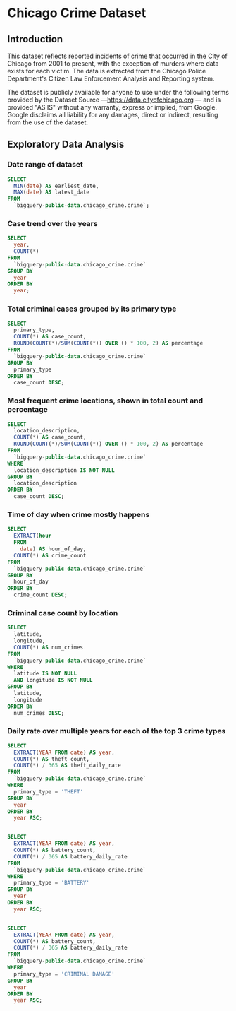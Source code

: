 # Chicago Crime Dataset

## Introduction

This dataset reflects reported incidents of crime that occurred in the City of Chicago from 2001 to present, with the exception of murders where data exists for each victim. The data is extracted from the Chicago Police Department's Citizen Law Enforcement Analysis and Reporting system.

The dataset is publicly available for anyone to use under the following terms provided by the Dataset Source —https://data.cityofchicago.org — and is provided "AS IS" without any warranty, express or implied, from Google. Google disclaims all liability for any damages, direct or indirect, resulting from the use of the dataset.

## Exploratory Data Analysis

### Date range of dataset

```sql
SELECT
  MIN(date) AS earliest_date,
  MAX(date) AS latest_date
FROM
  `bigquery-public-data.chicago_crime.crime`;
```


### Case trend over the years

```sql
SELECT
  year,
  COUNT(*)
FROM
  `bigquery-public-data.chicago_crime.crime`
GROUP BY
  year
ORDER BY
  year;
```


### Total criminal cases grouped by its primary type

```sql
SELECT
  primary_type,
  COUNT(*) AS case_count,
  ROUND(COUNT(*)/SUM(COUNT(*)) OVER () * 100, 2) AS percentage
FROM
  `bigquery-public-data.chicago_crime.crime`
GROUP BY
  primary_type
ORDER BY
  case_count DESC;
 ```


### Most frequent crime locations, shown in total count and percentage

```sql
SELECT
  location_description,
  COUNT(*) AS case_count,
  ROUND(COUNT(*)/SUM(COUNT(*)) OVER () * 100, 2) AS percentage
FROM
  `bigquery-public-data.chicago_crime.crime`
WHERE
  location_description IS NOT NULL
GROUP BY
  location_description
ORDER BY
  case_count DESC;
 ```


### Time of day when crime mostly happens

```sql
SELECT
  EXTRACT(hour
  FROM
    date) AS hour_of_day,
  COUNT(*) AS crime_count
FROM
  `bigquery-public-data.chicago_crime.crime`
GROUP BY
  hour_of_day
ORDER BY
  crime_count DESC;
```


### Criminal case count by location

```sql
SELECT
  latitude,
  longitude,
  COUNT(*) AS num_crimes
FROM
  `bigquery-public-data.chicago_crime.crime`
WHERE
  latitude IS NOT NULL
  AND longitude IS NOT NULL
GROUP BY
  latitude,
  longitude
ORDER BY
  num_crimes DESC;
```

### Daily rate over multiple years for each of the top 3 crime types

```sql
SELECT
  EXTRACT(YEAR FROM date) AS year,
  COUNT(*) AS theft_count,
  COUNT(*) / 365 AS theft_daily_rate
FROM
  `bigquery-public-data.chicago_crime.crime`
WHERE
  primary_type = 'THEFT'
GROUP BY
  year
ORDER BY
  year ASC;


SELECT
  EXTRACT(YEAR FROM date) AS year,
  COUNT(*) AS battery_count,
  COUNT(*) / 365 AS battery_daily_rate
FROM
  `bigquery-public-data.chicago_crime.crime`
WHERE
  primary_type = 'BATTERY'
GROUP BY
  year
ORDER BY
  year ASC;


SELECT
  EXTRACT(YEAR FROM date) AS year,
  COUNT(*) AS battery_count,
  COUNT(*) / 365 AS battery_daily_rate
FROM
  `bigquery-public-data.chicago_crime.crime`
WHERE
  primary_type = 'CRIMINAL DAMAGE'
GROUP BY
  year
ORDER BY
  year ASC;
```



